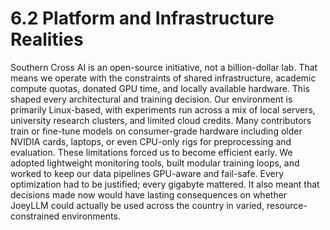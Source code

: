 # 6.2 Platform and Infrastructure Realities

Southern Cross AI is an open-source initiative, not a billion-dollar lab. That means we operate with the constraints of shared infrastructure, academic compute quotas, donated GPU time, and locally available hardware. This shaped every architectural and training decision.
Our environment is primarily Linux-based, with experiments run across a mix of local servers, university research clusters, and limited cloud credits. Many contributors train or fine-tune models on consumer-grade hardware including older NVIDIA cards, laptops, or even CPU-only rigs for preprocessing and evaluation.
These limitations forced us to become efficient early. We adopted lightweight monitoring tools, built modular training loops, and worked to keep our data pipelines GPU-aware and fail-safe. Every optimization had to be justified; every gigabyte mattered. It also meant that decisions made now would have lasting consequences on whether JoeyLLM could actually be used across the country in varied, resource-constrained environments.
